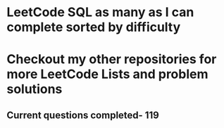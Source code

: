<h1>LeetCode SQL as many as I can complete sorted by difficulty</h1>
<h1> Checkout my other repositories for more LeetCode Lists and problem solutions</h1>

<h2>Current questions completed- 119</h2>
